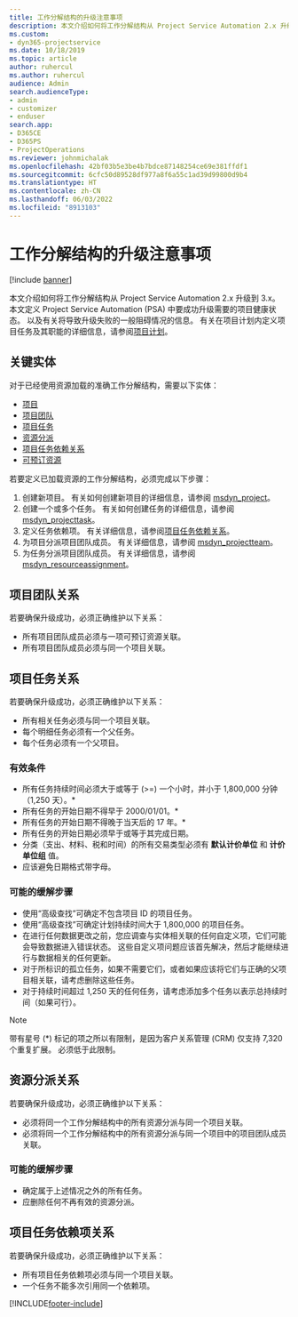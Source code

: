 ```yaml
---
title: 工作分解结构的升级注意事项
description: 本文介绍如何将工作分解结构从 Project Service Automation 2.x 升级到 3.x。
ms.custom:
- dyn365-projectservice
ms.date: 10/18/2019
ms.topic: article
author: ruhercul
ms.author: ruhercul
audience: Admin
search.audienceType:
- admin
- customizer
- enduser
search.app:
- D365CE
- D365PS
- ProjectOperations
ms.reviewer: johnmichalak
ms.openlocfilehash: 42bf03b5e3be4b7bdce87148254ce69e381ffdf1
ms.sourcegitcommit: 6cfc50d89528df977a8f6a55c1ad39d99800d9b4
ms.translationtype: HT
ms.contentlocale: zh-CN
ms.lasthandoff: 06/03/2022
ms.locfileid: "8913103"
---
```

# <a name="upgrade-considerations-for-the-work-breakdown-structure"></a>工作分解结构的升级注意事项

[!include [banner](../includes/psa-now-project-operations.md)]

本文介绍如何将工作分解结构从 Project Service Automation 2.x 升级到 3.x。 本文定义 Project Service Automation (PSA) 中要成功升级需要的项目健康状态。 以及有关将导致升级失败的一般阻碍情况的信息。 有关在项目计划内定义项目任务及其职能的详细信息，请参阅[项目计划](project-creating.md)。

## <a name="key-entities"></a>关键实体
对于已经使用资源加载的准确工作分解结构，需要以下实体：

- [项目](/dynamics365/customerengagement/on-premises/developer/entities/msdyn_project)
- [项目团队](/dynamics365/customerengagement/on-premises/developer/entities/msdyn_projectteam)
- [项目任务](/dynamics365/customerengagement/on-premises/developer/entities/msdyn_projecttask)
- [资源分派](/dynamics365/customerengagement/on-premises/developer/entities/msdyn_resourceassignment)
- [项目任务依赖关系](/dynamics365/customerengagement/on-premises/developer/entities/msdyn_projecttaskdependency)
- [可预订资源](/dynamics365/customerengagement/on-premises/developer/entities/bookableresource)

若要定义已加载资源的工作分解结构，必须完成以下步骤：

1. 创建新项目。 有关如何创建新项目的详细信息，请参阅 [msdyn_project](/dynamics365/customerengagement/on-premises/developer/entities/msdyn_project)。
2. 创建一个或多个任务。 有关如何创建任务的详细信息，请参阅 [msdyn_projecttask](/dynamics365/customerengagement/on-premises/developer/entities/msdyn_projecttask)。
3. 定义任务依赖项。 有关详细信息，请参阅[项目任务依赖关系](/dynamics365/customerengagement/on-premises/developer/entities/msdyn_projecttaskdependency)。
4. 为项目分派项目团队成员。 有关详细信息，请参阅 [msdyn_projectteam](/dynamics365/customerengagement/on-premises/developer/entities/msdyn_projectteam)。
5. 为任务分派项目团队成员。 有关详细信息，请参阅 [msdyn_resourceassignment](/dynamics365/customerengagement/on-premises/developer/entities/msdyn_resourceassignment)。

## <a name="project-team-relationships"></a>项目团队关系

若要确保升级成功，必须正确维护以下关系：
- 所有项目团队成员必须与一项可预订资源关联。
- 所有项目团队成员必须与同一个项目关联。 

## <a name="project-task-relationships"></a>项目任务关系
若要确保升级成功，必须正确维护以下关系：

- 所有相关任务必须与同一个项目关联。
- 每个明细任务必须有一个父任务。
- 每个任务必须有一个父项目。

### <a name="valid-conditions"></a>有效条件

- 所有任务持续时间必须大于或等于 (>=) 一个小时，并小于 1,800,000 分钟（1,250 天）。*
- 所有任务的开始日期不得早于 2000/01/01。*
- 所有任务的开始日期不得晚于当天后的 17 年。*
- 所有任务的开始日期必须早于或等于其完成日期。
- 分类（支出、材料、税和时间）的所有交易类型必须有 **默认计价单位** 和 **计价单位组** 值。
- 应该避免日期格式带字母。

### <a name="potential-mitigation-steps"></a>可能的缓解步骤
- 使用“高级查找”可确定不包含项目 ID 的项目任务。
- 使用“高级查找”可确定计划持续时间大于 1,800,000 的项目任务。
- 在进行任何数据更改之前，您应调查与实体相关联的任何自定义项，它们可能会导致数据进入错误状态。 这些自定义项问题应该首先解决，然后才能继续进行与数据相关的任何更新。
- 对于所标识的孤立任务，如果不需要它们，或者如果应该将它们与正确的父项目相关联，请考虑删除这些任务。
- 对于持续时间超过 1,250 天的任何任务，请考虑添加多个任务以表示总持续时间（如果可行）。

> [!NOTE]
> 带有星号 (\*) 标记的项之所以有限制，是因为客户关系管理 (CRM) 仅支持 7,320 个重复扩展。 必须低于此限制。

## <a name="resource-assignment-relationships"></a>资源分派关系
若要确保升级成功，必须正确维护以下关系：

- 必须将同一个工作分解结构中的所有资源分派与同一个项目关联。
- 必须将同一个工作分解结构中的所有资源分派与同一个项目中的项目团队成员关联。

### <a name="potential-mitigation-steps"></a>可能的缓解步骤
- 确定属于上述情况之外的所有任务。  
- 应删除任何不再有效的资源分派。

## <a name="project-task-dependency-relationships"></a>项目任务依赖项关系
若要确保升级成功，必须正确维护以下关系：

- 所有项目任务依赖项必须与同一个项目关联。
- 一个任务不能多次引用同一个依赖项。


[!INCLUDE[footer-include](../includes/footer-banner.md)]
